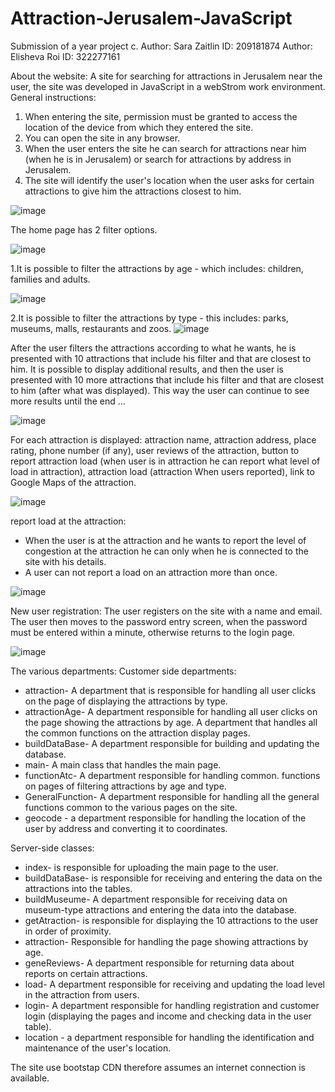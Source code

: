 # Attraction-Jerusalem-JavaScript

Submission of a year project c.
Author: Sara Zaitlin ID: 209181874
Author: Elisheva Roi ID: 322277161

About the website:
A site for searching for attractions in Jerusalem near the user, the site was developed in JavaScript in a webStrom work environment.
General instructions:
1. When entering the site, permission must be granted to access the location of the device from which they entered the site.
2. You can open the site in any browser.
3. When the user enters the site he can search for attractions near him (when he is in Jerusalem) or search for attractions by address in Jerusalem.
4. The site will identify the user's location when the user asks for certain attractions to give him the attractions closest to him.

![image](https://user-images.githubusercontent.com/88738433/182319209-de8e12af-bc05-4570-a52c-dbfccf0a6302.png)

The home page has 2 filter options.

![image](https://user-images.githubusercontent.com/88738433/182316282-f9a31781-43b6-4d86-91ac-9bd7d45139d3.png)

 1.It is possible to filter the attractions by age - which includes: children, families and adults.
 
![image](https://user-images.githubusercontent.com/88738433/182316399-e76dbf4b-1af6-4c5d-915e-2102208c66d4.png)

 2.It is possible to filter the attractions by type - this includes: parks, museums, malls, restaurants and zoos.
 ![image](https://user-images.githubusercontent.com/88738433/182316562-bb6831db-7d0d-49fa-b013-1c2d07d54901.png)

After the user filters the attractions according to what he wants, he is presented with 10 attractions that include his filter and that are closest to him.
It is possible to display additional results, and then the user is presented with 10 more attractions that include his filter and that are closest to him (after what was displayed). 
This way the user can continue to see more results until the end ...

![image](https://user-images.githubusercontent.com/88738433/182317165-b18ba958-c46f-460e-9b21-898bf9c7632f.png)

For each attraction is displayed: attraction name, attraction address, place rating, phone number (if any), user reviews of the attraction,
button to report attraction load (when user is in attraction he can report what level of load in attraction), attraction load (attraction When users reported), link to Google Maps of the attraction.

![image](https://user-images.githubusercontent.com/88738433/182318536-1a21a067-947a-4039-9ce3-2c53a6f7d768.png)

report load at the attraction:
* When the user is at the attraction and he wants to report the level of congestion at the attraction he can only when he is connected to the site with his details.
* A user can not report a load on an attraction more than once.

![image](https://user-images.githubusercontent.com/88738433/182318709-5dbfdaaa-973d-4ee1-a3be-a9a885598b9e.png)

New user registration:
The user registers on the site with a name and email.
The user then moves to the password entry screen, when the password must be entered within a minute, otherwise returns to the login page.

![image](https://user-images.githubusercontent.com/88738433/182322658-0b5e5bbe-1874-42ab-9ec6-927dbe02fcd5.png)

The various departments:
Customer side departments:
* attraction- A department that is responsible for handling all user clicks on the page of displaying the attractions by type.
* attractionAge- A department responsible for handling all user clicks on the page showing the attractions by age.
A department that handles all the common functions on the attraction display pages.
* buildDataBase- A department responsible for building and updating the database.
* main- A main class that handles the main page.
* functionAtc- A department responsible for handling common. 
functions on pages of filtering attractions by age and type.
* GeneralFunction- A department responsible for handling all the general functions common to the various pages on the site.
 * geocode - a department responsible for handling the location of the user by address and converting it to coordinates.

Server-side classes:
* index- is responsible for uploading the main page to the user.
* buildDataBase- is responsible for receiving and entering the data on the attractions into the tables.
* buildMuseume- A department responsible for receiving data on museum-type attractions and entering the data into the database.
* getAtraction- is responsible for displaying the 10 attractions to the user in order of proximity.
* attraction- Responsible for handling the page showing attractions by age.
* geneReviews- A department responsible for returning data about reports on certain attractions.
* load- A department responsible for receiving and updating the load level in the attraction from users.
* login- A department responsible for handling registration and customer login (displaying the pages and income and checking data in the user table).
* location - a department responsible for handling the identification and maintenance of the user's location.

The site use bootstap CDN therefore assumes an internet connection is available.

